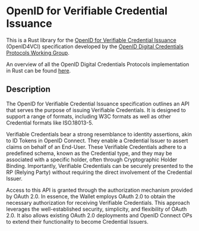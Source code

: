 # OpenID for Verifiable Credential Issuance
This is a Rust library for the [OpenID for Verifiable Credential Issuance](https://openid.bitbucket.io/connect/openid-4-verifiable-credential-issuance-1_0.html) (OpenID4VCI) specification developed by the [OpenID
Digital Credentials Protocols
Working Group](https://openid.bitbucket.io/connect/openid-4-verifiable-presentations-1_0.html).

An overview of all the OpenID Digital Credentials Protocols implementation in Rust can be found [here](../README.md).

## Description
The OpenID for Verifiable Credential Issuance specification outlines an API that serves the purpose of issuing Verifiable Credentials. It is designed to support a range of formats, including W3C formats as well as other Credential formats like ISO.18013-5.

Verifiable Credentials bear a strong resemblance to identity assertions, akin to ID Tokens in OpenID Connect. They enable a Credential Issuer to assert claims on behalf of an End-User. These Verifiable Credentials adhere to a predefined schema, known as the Credential type, and they may be associated with a specific holder, often through Cryptographic Holder Binding. Importantly, Verifiable Credentials can be securely presented to the RP (Relying Party) without requiring the direct involvement of the Credential Issuer.

Access to this API is granted through the authorization mechanism provided by OAuth 2.0. In essence, the Wallet employs
OAuth 2.0 to obtain the necessary authorization for receiving Verifiable Credentials. This approach leverages the
well-established security, simplicity, and flexibility of OAuth 2.0. It also allows existing OAuth 2.0 deployments and
OpenID Connect OPs to extend their functionality to become Credential Issuers.
